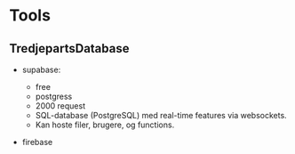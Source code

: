 # Tools

## TredjepartsDatabase
- supabase: 
    - free
    - postgress
    - 2000 request
    - SQL-database (PostgreSQL) med real-time features via websockets.
	- Kan hoste filer, brugere, og functions.

- firebase